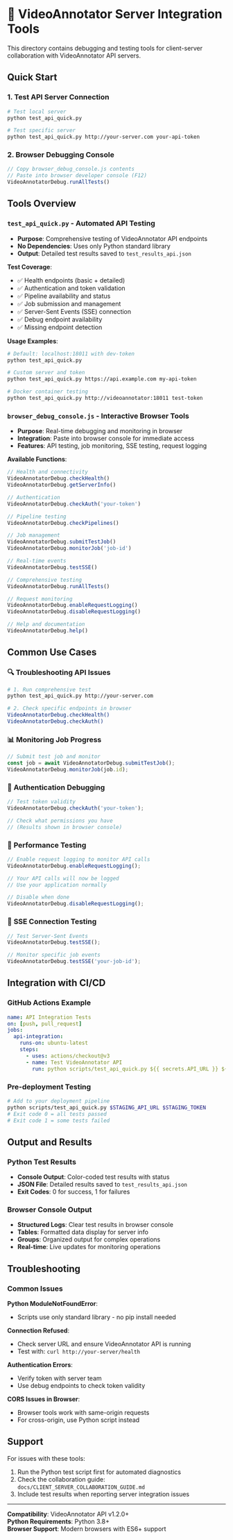 # 🔧 VideoAnnotator Server Integration Tools

This directory contains debugging and testing tools for client-server collaboration with VideoAnnotator API servers.

## Quick Start

### 1. Test API Server Connection
```bash
# Test local server
python test_api_quick.py

# Test specific server
python test_api_quick.py http://your-server.com your-api-token
```

### 2. Browser Debugging Console
```javascript
// Copy browser_debug_console.js contents
// Paste into browser developer console (F12)
VideoAnnotatorDebug.runAllTests()
```

## Tools Overview

### `test_api_quick.py` - Automated API Testing
- **Purpose**: Comprehensive testing of VideoAnnotator API endpoints
- **No Dependencies**: Uses only Python standard library  
- **Output**: Detailed test results saved to `test_results_api.json`

**Test Coverage**:
- ✅ Health endpoints (basic + detailed)
- ✅ Authentication and token validation
- ✅ Pipeline availability and status
- ✅ Job submission and management  
- ✅ Server-Sent Events (SSE) connection
- ✅ Debug endpoint availability
- ✅ Missing endpoint detection

**Usage Examples**:
```bash
# Default: localhost:18011 with dev-token
python test_api_quick.py

# Custom server and token  
python test_api_quick.py https://api.example.com my-api-token

# Docker container testing
python test_api_quick.py http://videoannotator:18011 test-token
```

### `browser_debug_console.js` - Interactive Browser Tools
- **Purpose**: Real-time debugging and monitoring in browser
- **Integration**: Paste into browser console for immediate access
- **Features**: API testing, job monitoring, SSE testing, request logging

**Available Functions**:
```javascript
// Health and connectivity
VideoAnnotatorDebug.checkHealth()
VideoAnnotatorDebug.getServerInfo()

// Authentication 
VideoAnnotatorDebug.checkAuth('your-token')

// Pipeline testing
VideoAnnotatorDebug.checkPipelines()

// Job management
VideoAnnotatorDebug.submitTestJob()
VideoAnnotatorDebug.monitorJob('job-id')

// Real-time events
VideoAnnotatorDebug.testSSE()

// Comprehensive testing
VideoAnnotatorDebug.runAllTests()

// Request monitoring
VideoAnnotatorDebug.enableRequestLogging()
VideoAnnotatorDebug.disableRequestLogging()

// Help and documentation
VideoAnnotatorDebug.help()
```

## Common Use Cases

### 🔍 **Troubleshooting API Issues**
```bash
# 1. Run comprehensive test
python test_api_quick.py http://your-server.com

# 2. Check specific endpoints in browser
VideoAnnotatorDebug.checkHealth()
VideoAnnotatorDebug.checkAuth()
```

### 📊 **Monitoring Job Progress**
```javascript
// Submit test job and monitor
const job = await VideoAnnotatorDebug.submitTestJob();
VideoAnnotatorDebug.monitorJob(job.id);
```

### 🔐 **Authentication Debugging**
```javascript
// Test token validity
VideoAnnotatorDebug.checkAuth('your-token');

// Check what permissions you have
// (Results shown in browser console)
```

### 🚀 **Performance Testing**
```javascript
// Enable request logging to monitor API calls
VideoAnnotatorDebug.enableRequestLogging();

// Your API calls will now be logged
// Use your application normally

// Disable when done
VideoAnnotatorDebug.disableRequestLogging();
```

### 📡 **SSE Connection Testing**
```javascript
// Test Server-Sent Events
VideoAnnotatorDebug.testSSE();

// Monitor specific job events
VideoAnnotatorDebug.testSSE('your-job-id');
```

## Integration with CI/CD

### GitHub Actions Example
```yaml
name: API Integration Tests
on: [push, pull_request]
jobs:
  api-integration:
    runs-on: ubuntu-latest
    steps:
      - uses: actions/checkout@v3
      - name: Test VideoAnnotator API
        run: python scripts/test_api_quick.py ${{ secrets.API_URL }} ${{ secrets.API_TOKEN }}
```

### Pre-deployment Testing
```bash
# Add to your deployment pipeline
python scripts/test_api_quick.py $STAGING_API_URL $STAGING_TOKEN
# Exit code 0 = all tests passed
# Exit code 1 = some tests failed
```

## Output and Results

### Python Test Results
- **Console Output**: Color-coded test results with status
- **JSON File**: Detailed results saved to `test_results_api.json`
- **Exit Codes**: 0 for success, 1 for failures

### Browser Console Output
- **Structured Logs**: Clear test results in browser console
- **Tables**: Formatted data display for server info
- **Groups**: Organized output for complex operations
- **Real-time**: Live updates for monitoring operations

## Troubleshooting

### Common Issues

**Python ModuleNotFoundError**: 
- Scripts use only standard library - no pip install needed

**Connection Refused**: 
- Check server URL and ensure VideoAnnotator API is running
- Test with: `curl http://your-server/health`

**Authentication Errors**: 
- Verify token with server team
- Use debug endpoints to check token validity

**CORS Issues in Browser**: 
- Browser tools work with same-origin requests
- For cross-origin, use Python script instead

## Support

For issues with these tools:
1. Run the Python test script first for automated diagnostics
2. Check the collaboration guide: `docs/CLIENT_SERVER_COLLABORATION_GUIDE.md`
3. Include test results when reporting server integration issues

---

**Compatibility**: VideoAnnotator API v1.2.0+  
**Python Requirements**: Python 3.8+  
**Browser Support**: Modern browsers with ES6+ support